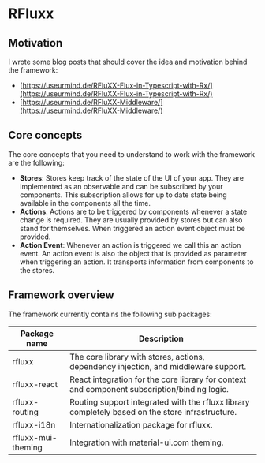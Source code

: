 # RFluxx

## Motivation

I wrote some blog posts that should cover the idea and motivation behind the framework:

- [https://useurmind.de/RFluXX-Flux-in-Typescript-with-Rx/](https://useurmind.de/RFluXX-Flux-in-Typescript-with-Rx/)
- [https://useurmind.de/RFluXX-Middleware/](https://useurmind.de/RFluXX-Middleware/)

## Core concepts

The core concepts that you need to understand to work with the framework are the following:

- __Stores__: Stores keep track of the state of the UI of your app. They are implemented as an observable and can be subscribed by your components. This subscription allows for up to date state being available in the components all the time.
- __Actions__: Actions are to be triggered by components whenever a state change is required. They are usually provided by stores but can also stand for themselves. When triggered an action event object must be provided.
- **Action Event**: Whenever an action is triggered we call this an action event. An action event is also the object that is provided as parameter when triggering an action. It transports information from components to the stores. 

## Framework overview

The framework currently contains the following sub packages:

| Package name | Description |
| --- | --- |
| rfluxx | The core library with stores, actions, dependency injection, and middleware support. |
| rfluxx-react | React integration for the core library for context and component subscription/binding logic. |
| rfluxx-routing | Routing support integrated with the rfluxx library completely based on the store infrastructure. |
| rfluxx-i18n | Internationalization package for rfluxx. |
| rfluxx-mui-theming | Integration with material-ui.com theming. |
